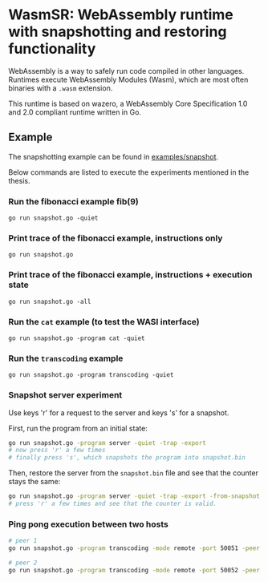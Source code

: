 # WasmSR: WebAssembly runtime with snapshotting and restoring functionality 

WebAssembly is a way to safely run code compiled in other languages. Runtimes
execute WebAssembly Modules (Wasm), which are most often binaries with a `.wasm`
extension.

This runtime is based on wazero, a WebAssembly Core Specification 1.0 and 2.0 compliant runtime written in Go.

## Example

The snapshotting example can be found in [examples/snapshot](examples/snapshot/).

Below commands are listed to execute the experiments mentioned in the thesis.

### Run the fibonacci example fib(9)

```
go run snapshot.go -quiet
```

### Print trace of the fibonacci example, instructions only

```
go run snapshot.go
```

### Print trace of the fibonacci example, instructions + execution state

```
go run snapshot.go -all
```

### Run the `cat` example (to test the WASI interface)

```
go run snapshot.go -program cat -quiet
```

### Run the `transcoding` example

```
go run snapshot.go -program transcoding -quiet
```

### Snapshot server experiment

Use keys 'r' for a request to the server and keys 's' for a snapshot.

First, run the program from an initial state:

```bash
go run snapshot.go -program server -quiet -trap -export 
# now press 'r' a few times
# finally press 's', which snapshots the program into snapshot.bin
```

Then, restore the server from the `snapshot.bin` file and see that the counter stays
the same:

```bash
go run snapshot.go -program server -quiet -trap -export -from-snapshot snapshot.bin
# press 'r' a few times and see that the counter is valid.
```


### Ping pong execution between two hosts

```bash
# peer 1
go run snapshot.go -program transcoding -mode remote -port 50051 -peer 50052 -quiet -trap -snapshotS 10 -no-indent -send

# peer 2
go run snapshot.go -program transcoding -mode remote -port 50052 -peer 50051 -quiet -trap -snapshotS 10 -no-indent
```